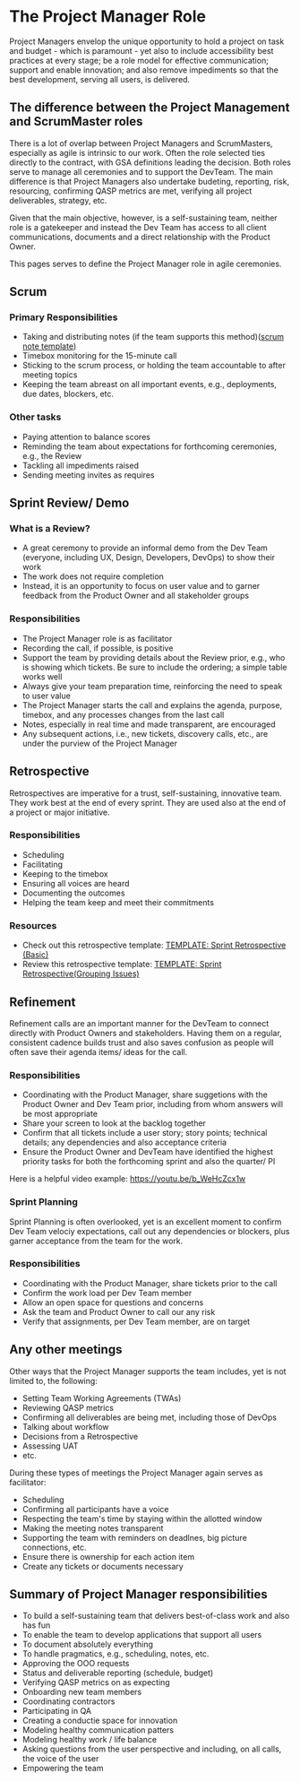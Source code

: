 # The Project Manager Role

Project Managers envelop the unique opportunity to hold a project on task and budget - which is paramount - yet also to include accessibility best practices at every stage; be a role model for effective communication; support and enable innovation; and also remove impediments so that the best development, serving all users, is delivered.

## The difference between the Project Management and ScrumMaster roles

There is a lot of overlap between Project Managers and ScrumMasters, especially as agile is intrinsic to our work. Often the role selected ties directly to the contract, with GSA definitions leading the decision. Both roles serve to manage all ceremonies and to support the DevTeam. The main difference is that Project Managers also undertake budeting, reporting, risk, resourcing, confirming QASP metrics are met, verifying all project deliverables, strategy, etc. 

Given that the main objective, however, is a self-sustaining team, neither role is a gatekeeper and instead the Dev Team has access to all client communications, documents and a direct relationship with the Product Owner.

This pages serves to define the Project Manager role in agile ceremonies.


## Scrum

### Primary Responsibilities

- Taking and distributing notes (if the team supports this method)([scrum note template](https://docs.google.com/document/d/17tl3lPu-3Uo6_YCEtb6AH9HsaILLS1UTmoUFIuXoqDc/edit))
- Timebox monitoring for the 15-minute call
- Sticking to the scrum process, or holding the team accountable to after meeting topics
- Keeping the team abreast on all important events, e.g., deployments, due dates, blockers, etc.

### Other tasks

- Paying attention to balance scores
- Reminding the team about expectations for forthcoming ceremonies, e.g., the Review
- Tackling all impediments raised
- Sending meeting invites as requires


## Sprint Review/ Demo

### What is a Review?

- A great ceremony to provide an informal demo from the Dev Team (everyone, including UX, Design, Developers, DevOps) to show their work
- The work does not require completion
- Instead, it is an opportunity to focus on user value and to garner feedback from the Product Owner and all stakeholder groups


### Responsibilities

- The Project Manager role is as facilitator 
- Recording the call, if possible, is positive
- Support the team by providing details about the Review prior, e.g., who is showing which tickets. Be sure to include the ordering; a simple table works well
- Always give your team preparation time, reinforcing the need to speak to user value
- The Project Manager starts the call and explains the agenda, purpose, timebox, and any processes changes from the last call
- Notes, especially in real time and made transparent, are encouraged
- Any subsequent actions, i.e., new tickets, discovery calls, etc., are under the purview of the Project Manager


## Retrospective

Retrospectives are imperative for a trust, self-sustaining, innovative team. They work best at the end of every sprint. They are used also at the end of a project or major initiative. 

### Responsibilities

- Scheduling
- Facilitating
- Keeping to the timebox
- Ensuring all voices are heard 
- Documenting the outcomes 
- Helping the team keep and meet their commitments

### Resources

- Check out this retrospective template: [TEMPLATE: Sprint Retrospective (Basic)](https://trello.com/b/YEXXigXH/template-sprint-retrospective)
- Review this retrospective template: [TEMPLATE: Sprint Retrospective(Grouping Issues)](https://trello.com/b/jG9U4I6l/template-sprint-retrospective-grouping-issues)


## Refinement

Refinement calls are an important manner for the DevTeam to connect directly with Product Owners and stakeholders. Having them on a regular, consistent cadence builds trust and also saves confusion as people will often save their agenda items/ ideas for the call. 

### Responsibilities

- Coordinating with the Product Manager, share suggetions with the Product Owner and Dev Team prior, including from whom answers will be most appropriate
- Share your screen to look at the backlog together
- Confirm that all tickets include a user story; story points; technical details; any dependencies and also acceptance criteria
- Ensure the Product Owner and DevTeam have identified the highest priority tasks for both the forthcoming sprint and also the quarter/ PI

Here is a helpful video example: <https://youtu.be/b_WeHcZcx1w>


### Sprint Planning

Sprint Planning is often overlooked, yet is an excellent moment to confirm Dev Team velociy expectations, call out any dependencies or blockers, plus garner acceptance from the team for the work. 

### Responsibilities

- Coordinating with the Product Manager, share tickets prior to the call
- Confirm the work load per Dev Team member
- Allow an open space for questions and concerns
- Ask the team and Product Owner to call our any risk
- Verify that assignments, per Dev Team member, are on target


## Any other meetings

Other ways that the Project Manager supports the team includes, yet is not limited to, the following:

- Setting Team Working Agreements (TWAs)
- Reviewing QASP metrics
- Confirming all deliverables are being met, including those of DevOps
- Talking about workflow
- Decisions from a Retrospective
- Assessing UAT
- etc.

During these types of meetings the Project Manager again serves as facilitator: 

- Scheduling
- Confirming all participants have a voice
- Respecting the team's time by staying within the allotted window
- Making the meeting notes transparent
- Supporting the team with reminders on deadlnes, big picture connections, etc. 
- Ensure there is ownership for each action item
- Create any tickets or documents necessary 


## Summary of Project Manager responsibilities

- To build a self-sustaining team that delivers best-of-class work and also has fun
- To enable the team to develop applications that support all users 
- To document absolutely everything
- To handle pragmatics, e.g., scheduling, notes, etc. 
- Approving the OOO requests 
- Status and deliverable reporting (schedule, budget)
- Verifying QASP metrics on as expecting
- Onboarding new team members
- Coordinating contractors
- Participating in QA
- Creating a conductie space for innovation
- Modeling healthy communication patters
- Modeling healthy work / life balance
- Asking questions from the user perspective and including, on all calls, the voice of the user
- Empowering the team
